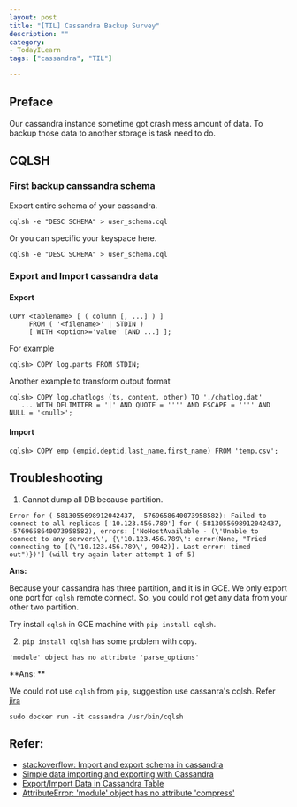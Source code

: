 ```yaml
---
layout: post
title: "[TIL] Cassandra Backup Survey"
description: ""
category: 
- TodayILearn
tags: ["cassandra", "TIL"]

---
```



## Preface 

Our cassandra instance sometime got crash mess amount of data. To backup those data to another storage is task need to do.


## CQLSH

### First backup canssandra schema

Export entire schema of your cassandra.

```
cqlsh -e "DESC SCHEMA" > user_schema.cql
```

Or you can specific your keyspace here.

```
cqlsh -e "DESC SCHEMA" > user_schema.cql
```

### Export and Import cassandra data


#### Export 

```
COPY <tablename> [ ( column [, ...] ) ]
     FROM ( '<filename>' | STDIN )
     [ WITH <option>='value' [AND ...] ];
```

For example 

```
cqlsh> COPY log.parts FROM STDIN;
```

Another example to transform output format

```
cqlsh> COPY log.chatlogs (ts, content, other) TO './chatlog.dat'
   ... WITH DELIMITER = '|' AND QUOTE = '''' AND ESCAPE = '''' AND NULL = '<null>';
```
   
#### Import 

```
cqlsh> COPY emp (empid,deptid,last_name,first_name) FROM 'temp.csv';
```        

## Troubleshooting

1. Cannot dump all DB because partition.
 
```
Error for (-5813055698912042437, -5769658640073958582): Failed to connect to all replicas ['10.123.456.789'] for (-5813055698912042437, -5769658640073958582), errors: ['NoHostAvailable - (\'Unable to connect to any servers\', {\'10.123.456.789\': error(None, "Tried connecting to [(\'10.123.456.789\', 9042)]. Last error: timed out")})'] (will try again later attempt 1 of 5)
```

**Ans:**

Because your cassandra has three partition, and it is in GCE. We only export one port for `cqlsh` remote connect. So, you could not get any data from your other two partition.

Try install `cqlsh` in GCE machine with `pip install cqlsh`.



2. `pip install cqlsh` has some problem with `copy`.

```
'module' object has no attribute 'parse_options'
```

**Ans: **

We could not use `cqlsh` from `pip`, suggestion use cassanra's cqlsh. Refer [jira](https://issues.apache.org/jira/browse/CASSANDRA-12284)

```
sudo docker run -it cassandra /usr/bin/cqlsh
```

## Refer:

- [stackoverflow: Import and export schema in cassandra](http://stackoverflow.com/questions/16440606/import-and-export-schema-in-cassandra)
- [Simple data importing and exporting with Cassandra](https://www.datastax.com/dev/blog/simple-data-importing-and-exporting-with-cassandra)
- [Export/Import Data in Cassandra Table](http://techie-matter.blogspot.tw/2014/02/exportimport-data-in-cassandra-table.html)
- [AttributeError: 'module' object has no attribute 'compress'](https://issues.apache.org/jira/browse/CASSANDRA-10255) 



 